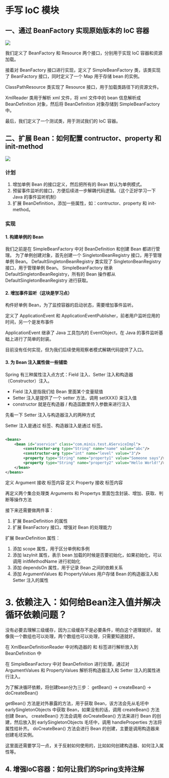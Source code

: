 # 手写 IoC 模块

## 一、通过 BeanFactory 实现原始版本的 IoC 容器

![](https://ljd-image-upload.oss-cn-beijing.aliyuncs.com/sources/202303171611668.jpeg)

我们定义了 BeanFactory 和 Resource 两个接口，分别用于实现 IoC 容器和资源加载。

接着对 BeanFactory 接口进行实现，定义了 SimpleBeanFactory 类，该类实现了 BeanFactory 接口，同时定义了一个 Map 用于存储 bean 的实例。

ClassPathResource 类实现了 Resource 接口，用于加载类路径下的资源文件。

XmlReader 类用于解析 xml 文件，将 xml 文件中的 bean 信息解析成 BeanDefinition 对象，然后将 BeanDefinition 对象存储到 SimpleBeanFactory 中。

最后，我们定义了一个测试类，用于测试我们的 IoC 容器。

## 二、扩展 Bean：如何配置 contructor、property 和 init-method

![](https://ljd-image-upload.oss-cn-beijing.aliyuncs.com/sources/202303171610527.jpeg)

### 计划

1. 增加单例 Bean 的接口定义，然后把所有的 Bean 默认为单例模式。
2. 预留事件监听的接口，方便后续进一步解耦代码逻辑。（这个正好学习一下 Java 的事件监听机制）
3. 扩展 BeanDefinition，添加一些属性，如：contructor、property 和 init-method。

### 实现

#### 1. 构建单例的 Bean

我们之前是在 SimpleBeanFactory 中对 BeanDefinition 和创建 Bean 都进行管理。
为了单例创建对象，首先创建一个 SingletonBeanRegistry 接口，用于管理单例 Bean。
DefaultSingletonBeanRegistry 类实现了 SingletonBeanRegistry 接口，用于管理单例 Bean。
SimpleBeanFactory 继承 DefaultSingletonBeanRegistry，所有的 Bean 操作都从 DefaultSingletonBeanRegistry 进行获取。

#### 2. 增加事件监听（这块是学习点）

构件好单例 Bean，为了监控容器的启动状态，需要增加事件监听。

定义了 ApplicationEvent 和 ApplicationEventPublisher，前者用户监听应用的时间，另一个是发布事件

ApplicationEvent 继承了 Java 工具包内的 EventObject，在 Java 的事件监听基础上进行了简单的封装。

目前没有任何实现，但为我们后续使用观察者模式解耦代码提供了入口。


#### 3. 为 Bean 注入属性做一些铺垫

Spring 有三种属性注入点方式：Field 注入、Setter 注入和构造器（Constructor）注入。

- Field 注入是指我们给 Bean 里面某个变量赋值
- Setter 注入是提供了一个 setter 方法，调用 setXXX() 来注入值
- constructor 就是在构造器 / 构造函数里传入参数来进行注入

先看一下 Setter 注入与构造器注入的两种方式

Setter 注入是通过 <property> 标签、构造器注入是通过 <constructor-arg> 标签。

```xml

<beans>
    <bean id="aservice" class="com.minis.test.AServiceImpl">
        <constructor-arg type="String" name="name" value="abc"/>
        <constructor-arg type="int" name="level" value="3"/>
        <property type="String" name="property1" value="Someone says"/>
        <property type="String" name="property2" value="Hello World!"/>
    </bean>
</beans>

```
定义 Argument 接收 <constructor-arg> 标签内容
定义 Property 接收 <property> 标签内容

再定义两个集合处理类 Arguments 和 Propertys 里面包含封装、增加、获取、判断等操作方法

接下来还需要做两件事：
1. 扩展 BeanDefinition 的属性
2. 扩展 BeanFactory 接口，增强对 Bean 的处理能力

扩展 BeanDefinition 属性：

1. 添加 scope 属性，用于区分单例和多例
2. 添加 lazyInit 属性，表示 bean 加载的时候是否要初始化，如果初始化，可以调用 initMethodName 进行初始化
3. 添加 dependsOn 属性，用于记录 Bean 之间的依赖关系
4. 添加 ArgumentValues 和 PropertyValues 用户存储 Bean 的构造器注入和 Setter 注入的属性

# 3. 依赖注入：如何给Bean注入值并解决循环依赖问题？

没有必要去理解三级缓存，因为三级缓存不是必要条件，明白这个道理就好。
就像我一个数组也可以处理，两个数组也可以处理，只需要知道就好。

在 XmlBeanDefinitionReader 中对构造器的 <constructor-arg> 和 <property> 标签进行解析放入到 BeanDefinition 中

在 SimpleBeanFactory 中对 BeanDefinition 进行处理，通过对 ArgumentValues 和 PropertyValues 解析将构造器注入和 Setter 注入的属性进行注入。

为了解决循环依赖，将创建bean分为三步：
getBean() -> createBean() -> doCreateBean()

getBean() 方法是对外暴露的方法，用于获取 Bean，该方法会先从毛坯中 earlySingletonObjects 中获取 Bean，如果没有的话，调用 createBean() 方法创建 Bean。
createBean() 方法会调用 doCreateBean() 方法来进行 Bean 的创建，然后放入到 earlySingletonObjects 毛坯中，调用 handleProperties 方法将属性给补齐。
doCreateBean() 方法会进行 Bean 的创建，主要是调用构造器来创建毛坯实例。

这里面还需要学习一点，关于反射如何使用的，比如如何创建构造器、如何注入属性等。

## 4. 增强IoC容器：如何让我们的Spring支持注解